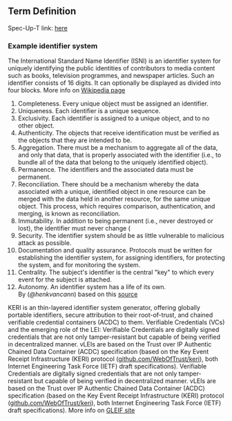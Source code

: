## Term Definition

Spec-Up-T link: <a href='https://weboftrust.github.io/WOT-terms/docs/glossary/identifier-system'>here</a>

### Example identifier system
The International Standard Name Identifier (ISNI) is an identifier system for uniquely identifying the public identities of contributors to media content such as books, television programmes, and newspaper articles. Such an identifier consists of 16 digits. It can optionally be displayed as divided into four blocks.
More info on [Wikipedia page](https://en.wikipedia.org/wiki/International_Standard_Name_Identifier)


1. Completeness. Every unique object must be assigned an identifier.
2. Uniqueness. Each identifier is a unique sequence.
3. Exclusivity. Each identifier is assigned to a unique object, and to no other object.
4. Authenticity. The objects that receive identification must be verified as the objects that they are intended to be.
5. Aggregation. There must be a mechanism to aggregate all of the data, and only that data, that is properly associated with the identifier (i.e., to bundle all of the data that belong to the uniquely identified object).
6. Permanence. The identifiers and the associated data must be permanent.
7. Reconciliation. There should be a mechanism whereby the data associated with a unique, identified object in one resource can be merged with the data held in another resource, for the same unique object. This process, which requires comparison, authentication, and merging, is known as reconciliation.
8. Immutability. In addition to being permanent (i.e., never destroyed or lost), the identifier must never change (
9. Security. The identifier system should be as little vulnerable to malicious attack as possible.
10. Documentation and quality assurance. Protocols must be written for establishing the identifier system, for assigning identifiers, for protecting the system, and for monitoring the system. 
11. Centrality. The subject's identifier is the central "key" to which every event for the subject is attached.
12. Autonomy. An identifier system has a life of its own.  
By (_@henkvancann_) based on this [source](https://www.sciencedirect.com/topics/computer-science/identifier-system)

KERI is an thin-layered identifier system generator, offering globally portable identifiers, secure attribution to their root-of-trust, and chained verifiable credential containers (ACDC) to them.
Verifiable Credentials (VCs) and the emerging role of the LEI: Verifiable Credentials are digitally signed credentials that are not only tamper-resistant but capable of being verified in decentralized manner. vLEIs are based on the Trust over IP Authentic Chained Data Container (ACDC) specification (based on the Key Event Receipt Infrastructure (KERI) protocol ([github.com/WebOfTrust/keri](http://github.com/WebOfTrust/keri)), both Internet Engineering Task Force (IETF) draft specifications).
Verifiable Credentials are digitally signed credentials that are not only tamper-resistant but capable of being verified in decentralized manner. vLEIs are based on the Trust over IP Authentic Chained Data Container (ACDC) specification (based on the Key Event Receipt Infrastructure (KERI) protocol ([github.com/WebOfTrust/keri](http://github.com/WebOfTrust/keri)), both Internet Engineering Task Force (IETF) draft specifications).
More info on [GLEIF site](https://www.gleif.org/en/vlei/introducing-the-verifiable-lei-vlei)


